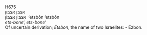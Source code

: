 H675  
אצבּן אצבּון  
אֶצבּוֹן אֶצבּוֹן ‎ ‘etsbôn ‘etsbôn  
*ets-bone‘,* *ets-bone‘*  
Of uncertain derivation; *Etsbon*, the name of two Israelites: -
Ezbon.  
